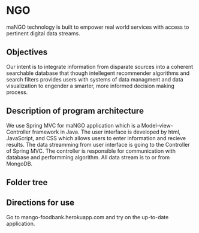 NGO
=====
maNGO technology is built to empower real world services with access to pertinent digital data streams.

Objectives
-----      
Our intent is to integrate information from disparate sources into a coherent searchable database that though intellegent recommender algorithms and search filters provides users with systems of data managment and data visualization to engender a smarter, more informed decision making process.

Description of program architecture
---
We use Spring MVC for maNGO application which is a Model-view-Controller framework in Java. The user interface is developed by html, JavaScript, and CSS which allows users to enter information and recieve results. The data streamming from user interface is going to the Controller of Spring MVC. The controller is responsible for communication with database and performming algorithm. All data stream is to or from MongoDB.

Folder tree
---

Directions for use
---
Go to mango-foodbank.herokuapp.com and try on the up-to-date application.

